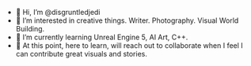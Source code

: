 - 👋 Hi, I’m @disgruntledjedi
- 👀 I’m interested in creative things. Writer. Photography. Visual World Building. 
- 🌱 I’m currently learning Unreal Engine 5, AI Art, C++. 
- 🐉 At this point, here to learn, will reach out to collaborate when I feel I can contribute great visuals and stories. 

<!---
disgruntledjedi/disgruntledjedi is a ✨ special ✨ repository because its `README.md` (this file) appears on your GitHub profile.
You can click the Preview link to take a look at your changes.
--->
